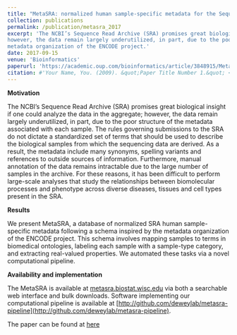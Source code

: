 ```yaml
---
title: "MetaSRA: normalized human sample-specific metadata for the Sequence Read Archive"
collection: publications
permalink: /publication/metasra_2017
excerpt: 'The NCBI’s Sequence Read Archive (SRA) promises great biological insight if one could analyze the data in the aggregate; 
however, the data remain largely underutilized, in part, due to the poor structure of the metadata associated with each sample. We present MetaSRA, a database of normalized SRA human sample-specific metadata following a schema inspired by the 
metadata organization of the ENCODE project.'
date: 2017-09-15
venue: 'Bioinformatics'
paperurl: 'https://academic.oup.com/bioinformatics/article/3848915/MetaSRA-normalized-human-sample-specific-metadata'
citation: #'Your Name, You. (2009). &quot;Paper Title Number 1.&quot; <i>Journal 1</i>. 1(1).'
---
```


**Motivation**

The NCBI’s Sequence Read Archive (SRA) promises great biological insight if one could analyze the data in the aggregate; however, the data remain largely underutilized, in part, due to the poor structure of the metadata associated with each sample. The rules governing submissions to the SRA do not dictate a standardized set of terms that should be used to describe the biological samples from which the sequencing data are derived. As a result, the metadata include many synonyms, spelling variants and references to outside sources of information. Furthermore, manual annotation of the data remains intractable due to the large number of samples in the archive. For these reasons, it has been difficult to perform large-scale analyses that study the relationships between biomolecular processes and phenotype across diverse diseases, tissues and cell types present in the SRA.

**Results**

We present MetaSRA, a database of normalized SRA human sample-specific metadata following a schema inspired by the metadata organization of the ENCODE project. This schema involves mapping samples to terms in biomedical ontologies, labeling each sample with a sample-type category, and extracting real-valued properties. We automated these tasks via a novel computational pipeline.

**Availability and implementation**

The MetaSRA is available at [metasra.biostat.wisc.edu](http://metasra.biostat.wisc.edu) via both a searchable web interface and bulk downloads. Software implementing our computational pipeline is available at [http://github.com/deweylab/metasra-pipeline](http://github.com/deweylab/metasra-pipeline).

The paper can be found at [here](https://academic.oup.com/bioinformatics/article/3848915/MetaSRA-normalized-human-sample-specific-metadata)
